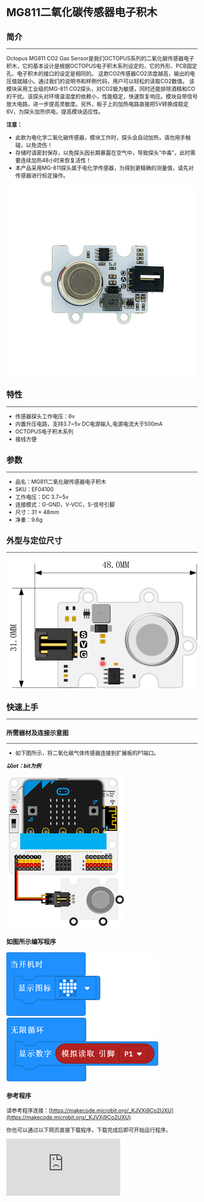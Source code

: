 # MG811二氧化碳传感器电子积木

## 简介
---

Octopus MG811 CO2 Gas Sensor是我们OCTOPUS系列的二氧化碳传感器电子积木，它的基本设计是根据OCTOPUS电子积木系列设定的，它的外形、PCB固定孔、电子积木的接口的设定是相同的。
这款CO2传感器CO2浓度越高，输出的电压值就越小。通过我们的说明书和样例代码，用户可以轻松的读取CO2数值。
该模块采用工业级的MG-811 CO2探头，对CO2极为敏感，同时还能排除酒精和CO的干扰。该探头对环境温湿度的依赖小，性能稳定，快速恢复响应。模块自带信号放大电路，进一步提高灵敏度。另外，板子上的加热电路直接把5V转换成稳定6V，为探头加热供电，提高模块适应性。

**注意：**

- 此款为电化学二氧化碳传感器，模块工作时，探头会自动加热，请勿用手触碰，以免烫伤！
- 存储时请密封保存，以免探头因长期暴露在空气中，导致探头“中毒”，此时需要连续加热48小时来恢复活性！
- 本产品采用MG-811探头属于电化学传感器，为得到更精确的测量值，请先对传感器进行标定操作。

![](./images/04100_00.jpg)

## 特性
---
- 传感器探头工作电压：6v
- 内置升压电路，支持3.7~5v DC电源输入,电源电流大于500mA
- OCTOPUS电子积木系列
- 接线方便

## 参数
---
- 品名：MG811二氧化碳传感器电子积木
- SKU：EF04100
- 工作电压：DC 3.7~5v
- 连接模式：G-GND，V-VCC，S-信号引脚
- 尺寸：31 * 48mm
- 净重：9.6g

## 外型与定位尺寸
---

![](./images/04100_02.png)

## 快速上手
---


### 所需器材及连接示意图
---

- 如下图所示，将二氧化碳气体传感器连接到扩展板的P1端口。

***以iot：bit为例***



![](./images/04029_03.png)




### 如图所示编写程序



![](./images/04029_04.png)




### 参考程序
请参考程序连接：[https://makecode.microbit.org/_KJVXj9Co2UXU](https://makecode.microbit.org/_KJVXj9Co2UXU)

你也可以通过以下网页直接下载程序，下载完成后即可开始运行程序。

<div
    style={{
        position: 'relative',
        paddingBottom: '60%',
        overflow: 'hidden',
    }}
>
    <iframe
        src="https://makecode.microbit.org/_KJVXj9Co2UXU"
        frameborder="0"
        sandbox="allow-popups allow-forms allow-scripts allow-same-origin"
        style={{
            position: 'absolute',
            width: '100%',
            height: '100%',
        }}
    />
</div>
---

### 结果
- 硬件连接后需要预热三分钟，等读数相对稳定后再将传感器探头靠近被测气体进行检测。
- 随着环境二氧化碳气体浓度的改变，micro:bit的led显示器上显示的数值随之变化。

## python编程
---


### 步骤 1
下载压缩包并解压[Octopus_MicroPython-master](https://github.com/lionyhw/Octopus_MicroPython/archive/master.zip)
打开[Python editor](https://python.microbit.org/v/2.0)

![](./images/05001_07.png)

为了给二氧化碳气体传感器编程，我们需要添加co2.py。点击Load/Save，然后点击Show Files（1）下拉菜单，再点击Add file在本地找到下载并解压完成的Octopus_MicroPython-master文件夹，从中选择co2.py添加进来。

![](./images/05001_08.png)
![](./images/05001_09.png)
![](./images/04100_10.png)

### 步骤 2
### 参考程序
```
from microbit import *
from co2 import *

co2 = CO2(pin1)
while True:
    print(co2.get_co2())
```


### 结果
- 在micro:bit的LED矩阵上显示当前二氧化碳传感器返回的读数。

### 硬件连接

将模块通过带扣杜邦线插入Arduino UNO上的A0引脚，Arduino主控板必须外接供电（7.5V-9V）。

![](./images/04100_01.jpg)

### 软件编程

#### 标定操作

本模块采用的MG-811探头属于电化学传感器，为得到更精确的测量值，请先对传感器进行标定操作。
给本模块提供稳定的电源，探头工作后会进行加热。请将本模块放在空气清新的地方，连续加热48小时。然后测量本模块的输出电压，将输出电压值(单位：V)除以8.5，得到的数值填入代码中的宏定义：
```
#define ZERO_POINT_VOLTAGE (此处改成：电压值(V)/8.5)
```

例如，用万用表测量CO2模块输出的电压为2.4V，那么2.4/8.5=0.282, 则修改如下：

```
#define ZERO_POINT_VOLTAGE (0.282)
```

代码修改完，重新上传至Arduino主控板。至此，标定完成了。之后可用于实际的测量。

#### 示例代码
```
/*******************Demo for MG-811 Gas Sensor Module V1.1*****************************
************************************************************************************/

/************************Hardware Related Macros************************************/
#define         MG_PIN                       (A0)     //define which analog input channel you are going to use
#define         DC_GAIN                      (8.5)   //define the DC gain of amplifier

/***********************Software Related Macros************************************/
#define         READ_SAMPLE_INTERVAL         (50)    //define how many samples you are going to take in normal operation
#define         READ_SAMPLE_TIMES            (5)     //define the time interval(in milisecond) between each samples in
                                                     //normal operation

/**********************Application Related Macros**********************************/
//These two values differ from sensor to sensor. user should derermine this value.
#define         ZERO_POINT_VOLTAGE           (0.220) //define the output of the sensor in volts when the concentration of CO2 is 400PPM
#define         REACTION_VOLTGAE             (0.030) //define the voltage drop of the sensor when move the sensor from air into 1000ppm CO2

/*****************************Globals***********************************************/
float           CO2Curve[3]  =  {2.602,ZERO_POINT_VOLTAGE,(REACTION_VOLTGAE/(2.602-3))};
                                     //two points are taken from the curve.
                                     //with these two points, a line is formed which is
                                     //"approximately equivalent" to the original curve.
                                     //data format:{ x, y, slope}; point1: (lg400, 0.324), point2: (lg4000, 0.280)
                                     //slope = ( reaction voltage ) / (log400 –log1000)

void setup()
{
   Serial.begin(9600);              //UART setup, baudrate = 9600bps
   Serial.print("MG-811 Demostration\n");
}

void loop()
{
    int percentage;
    float volts;

    volts = MGRead(MG_PIN);
    Serial.print( "SEN0159:" );
    Serial.print(volts);
    Serial.print( "V           " );

    percentage = MGGetPercentage(volts,CO2Curve);
    Serial.print("CO2:");
    if (percentage == -1) {
        Serial.print( "<400" );
    } else {
        Serial.print(percentage);
    }

    Serial.print( "ppm" );
    Serial.print("\n");

    delay(500);
}

/*****************************  MGRead *********************************************
Input:   mg_pin - analog channel
Output:  output of SEN-000007
Remarks: This function reads the output of SEN-000007
************************************************************************************/
float MGRead(int mg_pin)
{
    int i;
    float v=0;

    for (i=0;i<READ_SAMPLE_TIMES;i++) {
        v += analogRead(mg_pin);
        delay(READ_SAMPLE_INTERVAL);
    }
    v = (v/READ_SAMPLE_TIMES) *5/1024 ;
    return v;
}

/*****************************  MQGetPercentage **********************************
Input:   volts   - SEN-000007 output measured in volts
         pcurve  - pointer to the curve of the target gas
Output:  ppm of the target gas
Remarks: By using the slope and a point of the line. The x(logarithmic value of ppm)
         of the line could be derived if y(MG-811 output) is provided. As it is a
         logarithmic coordinate, power of 10 is used to convert the result to non-logarithmic
         value.
************************************************************************************/
int  MGGetPercentage(float volts, float *pcurve)
{
   if ((volts/DC_GAIN )>=ZERO_POINT_VOLTAGE) {
      return -1;
   } else {
      return pow(10, ((volts/DC_GAIN)-pcurve[1])/pcurve[2]+pcurve[0]);
   }
}
```


### 结果

打开串口监视器，大约五分钟后，你会得到你周围二氧化碳浓度的数据。

## 常见问题
